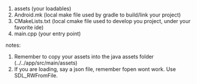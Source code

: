 1) assets (your loadables)
2) Android.mk (local make file used by gradle to build/link your project)
3) CMakeLists.txt (local cmake file used to develop you project, under your favorite ide)
4) main.cpp (your entry point)

notes:
1) Remember to copy your assets into the java assets folder (../../app/src/main/assets)
2) If you are loading, say a json file, remember fopen wont work. Use SDL_RWFromFile.
